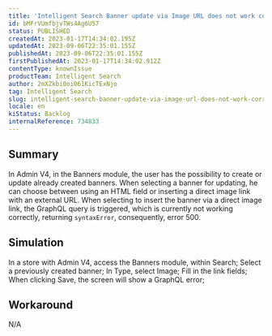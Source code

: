 ```yaml
---
title: 'Intelligent Search Banner update via Image URL does not work correctly'
id: bMFrVUmfbjvTWs4Ag6U57
status: PUBLISHED
createdAt: 2023-01-17T14:34:02.195Z
updatedAt: 2023-09-06T22:35:01.155Z
publishedAt: 2023-09-06T22:35:01.155Z
firstPublishedAt: 2023-01-17T14:34:02.912Z
contentType: knownIssue
productTeam: Intelligent Search
author: 2mXZkbi0oi061KicTExNjo
tag: Intelligent Search
slug: intelligent-search-banner-update-via-image-url-does-not-work-correctly
locale: en
kiStatus: Backlog
internalReference: 734833
---
```


## Summary


In Admin V4, in the Banners module, the user has the possibility to create or update already created banners. When selecting a banner for updating, he can choose between using an HTML field or inserting a direct image link with an external URL. When selecting to insert the banner via a direct image link, the GraphQL query is triggered, which is currently not working correctly, returning `syntaxError`, consequently, error 500.


##

## Simulation


In a store with Admin V4, access the Banners module, within Search;
Select a previously created banner;
In Type, select Image;
Fill in the link fields;
When clicking Save, the screen will show a GraphQL error;


##

## Workaround


N/A




